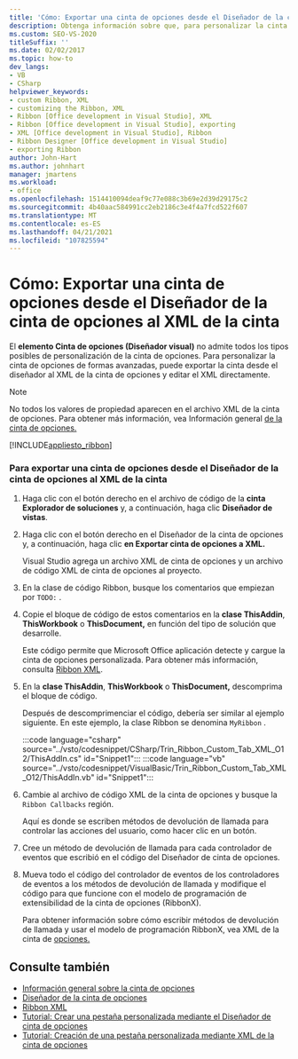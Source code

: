 ```yaml
---
title: 'Cómo: Exportar una cinta de opciones desde el Diseñador de la cinta de opciones al XML de la cinta'
description: Obtenga información sobre que, para personalizar la cinta de opciones, puede exportar la cinta desde el diseñador al XML de la cinta de opciones y editar el XML directamente.
ms.custom: SEO-VS-2020
titleSuffix: ''
ms.date: 02/02/2017
ms.topic: how-to
dev_langs:
- VB
- CSharp
helpviewer_keywords:
- custom Ribbon, XML
- customizing the Ribbon, XML
- Ribbon [Office development in Visual Studio], XML
- Ribbon [Office development in Visual Studio], exporting
- XML [Office development in Visual Studio], Ribbon
- Ribbon Designer [Office development in Visual Studio]
- exporting Ribbon
author: John-Hart
ms.author: johnhart
manager: jmartens
ms.workload:
- office
ms.openlocfilehash: 1514410094deaf9c77e088c3b69e2d39d29175c2
ms.sourcegitcommit: 4b40aac584991cc2eb2186c3e4f4a7fcd522f607
ms.translationtype: MT
ms.contentlocale: es-ES
ms.lasthandoff: 04/21/2021
ms.locfileid: "107825594"
---
```

# <a name="how-to-export-a-ribbon-from-the-ribbon-designer-to-ribbon-xml"></a>Cómo: Exportar una cinta de opciones desde el Diseñador de la cinta de opciones al XML de la cinta
  El **elemento Cinta de opciones (Diseñador visual)** no admite todos los tipos posibles de personalización de la cinta de opciones. Para personalizar la cinta de opciones de formas avanzadas, puede exportar la cinta desde el diseñador al XML de la cinta de opciones y editar el XML directamente.

> [!NOTE]
> No todos los valores de propiedad aparecen en el archivo XML de la cinta de opciones. Para obtener más información, vea Información general [de la cinta de opciones.](../vsto/ribbon-overview.md)

 [!INCLUDE[appliesto_ribbon](../vsto/includes/appliesto-ribbon-md.md)]

### <a name="to-export-a-ribbon-from-the-ribbon-designer-to-ribbon-xml"></a>Para exportar una cinta de opciones desde el Diseñador de la cinta de opciones al XML de la cinta

1. Haga clic con el botón derecho en el archivo de código de la **cinta Explorador de soluciones** y, a continuación, haga clic **Diseñador de vistas**.

2. Haga clic con el botón derecho en el Diseñador de la cinta de opciones y, a continuación, haga clic **en Exportar cinta de opciones a XML.**

     Visual Studio agrega un archivo XML de cinta de opciones y un archivo de código XML de cinta de opciones al proyecto.

3. En la clase de código Ribbon, busque los comentarios que empiezan por `TODO:` .

4. Copie el bloque de código de estos comentarios en la **clase ThisAddin**, **ThisWorkbook** o **ThisDocument,** en función del tipo de solución que desarrolle.

     Este código permite que Microsoft Office aplicación detecte y cargue la cinta de opciones personalizada. Para obtener más información, consulta [Ribbon XML](../vsto/ribbon-xml.md).

5. En la **clase ThisAddin**, **ThisWorkbook** o **ThisDocument,** descomprima el bloque de código.

     Después de descomprimenciar el código, debería ser similar al ejemplo siguiente. En este ejemplo, la clase Ribbon se denomina `MyRibbon` .

     :::code language="csharp" source="../vsto/codesnippet/CSharp/Trin_Ribbon_Custom_Tab_XML_O12/ThisAddIn.cs" id="Snippet1":::
     :::code language="vb" source="../vsto/codesnippet/VisualBasic/Trin_Ribbon_Custom_Tab_XML_O12/ThisAddIn.vb" id="Snippet1":::

6. Cambie al archivo de código XML de la cinta de opciones y busque la `Ribbon Callbacks` región.

     Aquí es donde se escriben métodos de devolución de llamada para controlar las acciones del usuario, como hacer clic en un botón.

7. Cree un método de devolución de llamada para cada controlador de eventos que escribió en el código del Diseñador de cinta de opciones.

8. Mueva todo el código del controlador de eventos de los controladores de eventos a los métodos de devolución de llamada y modifique el código para que funcione con el modelo de programación de extensibilidad de la cinta de opciones (RibbonX).

     Para obtener información sobre cómo escribir métodos de devolución de llamada y usar el modelo de programación RibbonX, vea XML de la cinta de [opciones.](../vsto/ribbon-xml.md)

## <a name="see-also"></a>Consulte también
- [Información general sobre la cinta de opciones](../vsto/ribbon-overview.md)
- [Diseñador de la cinta de opciones](../vsto/ribbon-designer.md)
- [Ribbon XML](../vsto/ribbon-xml.md)
- [Tutorial: Crear una pestaña personalizada mediante el Diseñador de cinta de opciones](../vsto/walkthrough-creating-a-custom-tab-by-using-the-ribbon-designer.md)
- [Tutorial: Creación de una pestaña personalizada mediante XML de la cinta de opciones](../vsto/walkthrough-creating-a-custom-tab-by-using-ribbon-xml.md)
